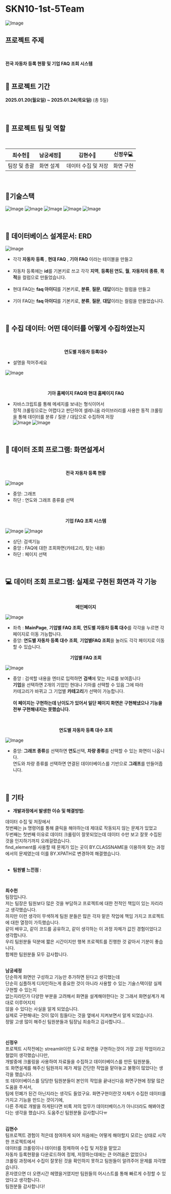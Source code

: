 # SKN10-1st-5Team
![Image](https://github.com/user-attachments/assets/51c829fe-ac31-471b-aa5d-092e4ad45a12)

## 프로젝트 주제
<br/>


**전국 자동차 등록 현황 및 기업 FAQ 조회 시스템**
<br/>
<br/>
## 📅 프로젝트 기간
**2025.01.20(월요일) ~ 2025.01.24(목요일)** (총 5일) <br/>
<br/>
<br/>

## 🌟 프로젝트 팀 및 역할
<br/>


| 최수헌🧐 | 남궁세정📝 | 김현수📄 | 신정우💻 |
| --- | --- | --- | --- |
| 팀장 및 총괄 | 화면 설계 | 데이터 수집 및 저장 | 화면 구현 |

<br/>

## 📌기술스택
![Image](https://github.com/user-attachments/assets/2ff90937-1572-4922-8117-42ec1958e8a2)
![Image](https://github.com/user-attachments/assets/f4f74fee-a6ec-4916-98a7-87372c233494)
![Image](https://github.com/user-attachments/assets/954f356b-b234-4fdc-a4de-be4678532cdb)
![Image](https://github.com/user-attachments/assets/5e72d28a-8895-4ab3-acdb-d1be87b53374)
![Image](https://github.com/user-attachments/assets/5c3399ed-c375-4793-ad36-35c69da77dd6)


<br/>



## 🔗 데이터베이스 설계문서: ERD

![Image](https://github.com/user-attachments/assets/55657ead-ca75-4ae0-b137-08cb36d9ef3c)

- 각각 **자동차 등록** , **현대 FAQ** , **기아 FAQ** 이라는 테이블을 만들고</br></br> 
- 자동차 등록에는 **id**를 기본키로 쓰고 각각 **지역**, **등록된 연도**, **월**, **자동차의 종류**, **목적**을 컬럼으로 만들었습니다.</br></br>
- 현대 FAQ는 **faq 아이디**를 기본키로, **분류**, **질문**, **대답**이라는 컬럼을 만들고</br></br>
- 기아 FAQ는 **faq 아이디**를 기본키로, **분류**, **질문**, **대답**이라는 컬럼을 만들었습니다.


<br/>

## 📄 수집 데이터: 어떤 데이터를 어떻게 수집하였는지
</br>

<div align="center">
 
**연도별 자동차 등록대수**

</div>

- 설명을 적어주세요</br>

![Image](https://github.com/user-attachments/assets/eef9e92d-d473-46be-8cb5-021de03f9f14)

<div align="center">

</br>

**기아 홈페이지 FAQ와 현대 홈페이지 FAQ** </br>

</div>

- 자바스크립트를 통해 메세지를 보내는 형식이어서</br>
정적 크롤링으로는 어렵다고 판단하여 셀레니움 라이브러리를 사용한 동적 크롤링을 통해 데이터를 분류 / 질문 / 대답으로 수집하여 저장</br>
![Image](https://github.com/user-attachments/assets/ce10b9ce-5798-48b5-9b47-4a16e58169c0)
![Image](https://github.com/user-attachments/assets/acba8a8b-75bc-4fa3-9be8-171f155c9010)
<br/>

## 📝 데이터 조회 프로그램: 화면설계서

<div align="center">
 <br/>
 
  **전국 자동차 등록 현황**
  
</div>

![Image](https://github.com/user-attachments/assets/b7f53159-15b7-4fae-8b17-157a6513b0d5)

- 중앙: 그래프
- 하단 : 연도와 그래프 종류를 선택

</br>

<div align="center">

 
  **기업 FAQ 조회 시스템**
  
</div>

![Image](https://github.com/user-attachments/assets/230d5e23-f0d4-45c0-86cd-1402e3d0b6af)
![Image](https://github.com/user-attachments/assets/a1a4224f-3a6a-4b97-84a0-8690f026f1d5)

- 상단: 검색기능
- 중앙 : FAQ에 대한 조회화면(카테고리, 찾는 내용)
- 하단 : 페이지 선택

</br>

## 💻 데이터 조회 프로그램: 실제로 구현된 화면과 각 기능
 <br/>

<div align="center">
 
  **메인페이지**
</div>


![Image](https://github.com/user-attachments/assets/21b84d68-e01d-460d-a588-b6407ed41590)
- 좌측 : **MainPage**, **기업별 FAQ 조회**, **연도별 자동차 등록 대수**를 각각을 누르면 각 페이지로 이동 가능합니다.</br>
- 중앙: **연도별 자동차 등록 대수 조회**, **기업별FAQ 조회**을 눌러도 각각 페이지로 이동할 수 있습니다.





<div align="center">
 
  **기업별 FAQ 조회**
  
</div>

![Image](https://github.com/user-attachments/assets/55db2a2b-c231-4e07-84bc-fa754fddd756)
- 중앙 : 검색할 내용을 엔터로 입력하면 **검색**에 맞는 자료를 보여줍니다</br>
**기업**을 선택하면 2개의 기업인 현대나 기아를 선택할 수 있음 그에 따라</br>
카테고리가 바뀌고 그 기업별 **카테고리**가 선택이 가능합니다.</br></br>
**이 페이지는 구현하는데 난이도가 있어서 일단 페이지 화면은 구현해냈으나 기능을 전부 구현해내지는 못했습니다.**







</br>
<div align="center">
 
  **연도별 자동차 등록 대수 조회**
  
</div>

![Image](https://github.com/user-attachments/assets/33570c3a-9823-4d98-a5fc-f5803dbdfd01)
- 중앙: **그래프 종류**를 선택하면 **연도**선택, **차량 종류**를 선택할 수 있는 화면이 나옵니다.</br>
연도와 차량 종류를 선택하면 연결된 데이터베이스를 기반으로 **그래프**를 만들어줍니다.</br>




<br/>

 ## 🔎 기타
- **개발과정에서 발생한 이슈 및 해결방법:** </br>

데이터 수집 및 저장에서</br>
첫번째는 js 명령어를 통해 클릭을 해야하는데 제대로 작동되지 않는 문제가 있었고</br>
두번째는 첫번째 이유로 데이터 크롤링이 잘못되었는데 데이터 수만 보고 잘못 수집된 것을 인지하기까지 오래걸렸습니다.</br>
find_element를 사용할 때 문제가 있는 곳이 BY.CLASSNAME을 이용하여 찾는 과정에서의 문제였는데 이를 BY.XPATH로 변경하여 해결했습니다.</br>
   </br>
- **팀원별 느낀점 :** </br>
</br>

**최수헌**
</br>
팀장입니다.</br>
저는 팀장은 팀원보다 많은 것을 부담하고 프로젝트에 대한 전적인 책임이 있는 자리라고 생각했습니다.</br>
하지만 이런 생각이 무색하게 팀원 분들은 많은 각자 맡은 작업에 책임 가지고 프로젝트에 대한 열정이 가득했습니다.</br>
같이 배우고, 같이 코드를 공유하고, 같이 생각하는 이 과정 자체가 값진 경험이었다고 생각합니다.</br>
우리 팀원분들 덕분에 짧은 시간이지만 행복 프로젝트를 진행한 것 같아서 기분이 좋습니다.</br>
함께한 팀원분들 모두 감사합니다.</br>
</br>

**남궁세정**
</br>
단순하게 화면만 구성하고 기능만 추가하면 된다고 생각했는데</br>
단순히 심플하게 디자인하는게 중요한 것이 아니라 사용할 수 있는 기술스택이랑 실제 구현할 수 있는지</br>
없는지라던가 다양한 부분을 고려해서 화면을 설계해야한다는 것 그래서 화면설계가 제대로 이루어지지</br>
않을 수 있다는 사실을 알게 되었습니다.</br>
실제로 구현해내는 것이 많이 힘들다는 것을 옆에서 지켜보면서 알게 되었습니다.</br>
정말 고생 많이 해주신 팀원분들과 팀장님 죄송하고 감사합니다...</br>

</br>

**신정우**
</br>
프로젝트 시작전에는 streamlit이란 도구로 화면을 구현하는것이 가장 고된 작업이라고 철없이 생각했습니다만,</br>
개발중에 크롤링을 사용하여 자료들을 수집하고 데이터베이스를 만든 팀원분들,</br>
또 화면설계를 해주신 팀원까지 제가 제일 간단한 작업을 맡아놓고 불평이 많았다는 생각을 했습니다.</br>
또 데이터베이스를 담당한 팀원분들이 본인의 작업을 끝내신다음 화면구현에 정말 많은 도움을 주셔서,</br>
 팀에 민폐가 된건 아닌지라는 생각도 들었구요. 화면구현이란것 자체가 수집한 데이터를 가지고 기능을 만드는 것이기에,</br>
다른 주제로 개발을 하게된다면 비록 저의 업무가 데이터베이스가 아니더라도 해봐야겠다는 생각을 했습니다. 도움주신 팀원분들 감사합니다ㅠ</br>
</br>

**김현수**
</br>
팀프로젝트 경험이 적은데 참여하게 되어 처음에는 어떻게 해야할지 모르는 상태로 시작한 프로젝트에서</br>
데이터를 크롤링이나 데이터를 정제하여 수집 및 저장을 맡았고</br>
자동차 등록현황을 다운로드하여 정제, 저장하는데에는 큰 어려움은 없었으나</br>
크롤링 과정에서 수집이 잘못된 것을 확인하지 못하고 팀원들이 알려주어 문제를 자각했습니다.</br>
혼자였으면 더 오랜시간 헤맸을거였지만 팀원들의 어시스트를 통해 빠르게 수정할 수 있었다고 생각합니다.</br>
팀원분들 감사합니다!</br>
</br>





